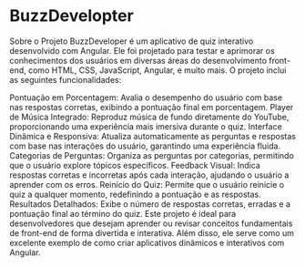 # BuzzDevelopter

Sobre o Projeto
BuzzDeveloper é um aplicativo de quiz interativo desenvolvido com Angular. Ele foi projetado para testar e aprimorar os conhecimentos dos usuários em diversas áreas do desenvolvimento front-end, como HTML, CSS, JavaScript, Angular, e muito mais. O projeto inclui as seguintes funcionalidades:

Pontuação em Porcentagem: Avalia o desempenho do usuário com base nas respostas corretas, exibindo a pontuação final em porcentagem.
Player de Música Integrado: Reproduz música de fundo diretamente do YouTube, proporcionando uma experiência mais imersiva durante o quiz.
Interface Dinâmica e Responsiva: Atualiza automaticamente as perguntas e respostas com base nas interações do usuário, garantindo uma experiência fluida.
Categorias de Perguntas: Organiza as perguntas por categorias, permitindo que o usuário explore tópicos específicos.
Feedback Visual: Indica respostas corretas e incorretas após cada interação, ajudando o usuário a aprender com os erros.
Reinício do Quiz: Permite que o usuário reinicie o quiz a qualquer momento, redefinindo a pontuação e as respostas.
Resultados Detalhados: Exibe o número de respostas corretas, erradas e a pontuação final ao término do quiz.
Este projeto é ideal para desenvolvedores que desejam aprender ou revisar conceitos fundamentais de front-end de forma divertida e interativa. Além disso, ele serve como um excelente exemplo de como criar aplicativos dinâmicos e interativos com Angular.
